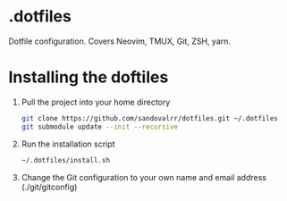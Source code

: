 # .dotfiles

Dotfile configuration. Covers Neovim, TMUX, Git, ZSH, yarn.

# Installing the doftiles

1.  Pull the project into your home directory

    ```bash
    git clone https://github.com/sandovalrr/dotfiles.git ~/.dotfiles
    git submodule update --init --recursive
    ```

2.  Run the installation script

    ```bash
    ~/.dotfiles/install.sh
    ```

3.  Change the Git configuration to your own name and email address (./git/gitconfig)
